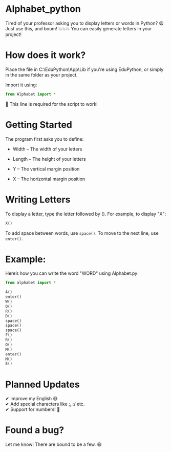 # Alphabet_python
Tired of your professor asking you to display letters or words in Python? 😫
Just use this, and boom! 💥💥💥
You can easily generate letters in your project!

# How does it work?
Place the file in C:\EduPython\App\Lib if you're using EduPython, or simply in the same folder as your project.

Import it using:

```python
from Alphabet import *
```
💢 This line is required for the script to work!

# Getting Started
The program first asks you to define:

- Width – The width of your letters

- Length – The height of your letters

- Y – The vertical margin position

- X – The horizontal margin position

# Writing Letters
To display a letter, type the letter followed by ().
For example, to display "X":

```python
X()
```
To add space between words, use ``space()``.
To move to the next line, use ``enter()``.

# Example:
Here’s how you can write the word "WORD" using Alphabet.py:

```python
from alphabet import *

A()
enter()
W()
O()
R()
D()
space()
space()
space()
F()
R()
O()
M()
enter()
M()
E()
```
# Planned Updates
✔ Improve my English 😅<br>
✔ Add special characters like ;,.:/ etc.<br>
✔ Support for numbers! 🎉<br>

# Found a bug?
Let me know! There are bound to be a few. 😆
